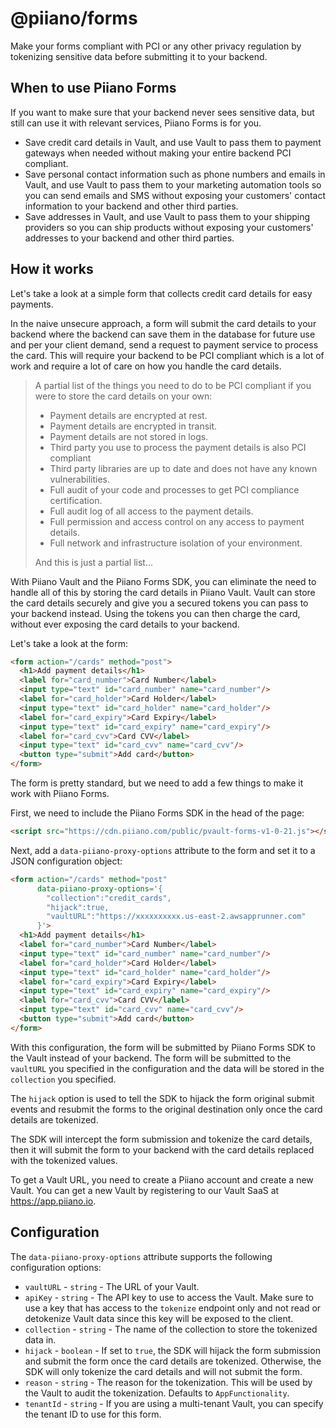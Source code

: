 # @piiano/forms

Make your forms compliant with PCI or any other privacy regulation by tokenizing sensitive data before submitting it to your backend.

## When to use Piiano Forms

If you want to make sure that your backend never sees sensitive data, but still can use it with relevant services, Piiano Forms is for you.

- Save credit card details in Vault, and use Vault to pass them to payment gateways when needed without making your entire backend PCI compliant.
- Save personal contact information such as phone numbers and emails in Vault, and use Vault to pass them to your marketing automation tools so you can send emails and SMS without exposing your customers' contact information to your backend and other third parties.
- Save addresses in Vault, and use Vault to pass them to your shipping providers so you can ship products without exposing your customers' addresses to your backend and other third parties.

## How it works

Let's take a look at a simple form that collects credit card details for easy payments.

In the naive unsecure approach, a form will submit the card details to your backend where the backend can save them in the database for future use and per your client demand, send a request to payment service to process the card.
This will require your backend to be PCI compliant which is a lot of work and require a lot of care on how you handle the card details.

> A partial list of the things you need to do to be PCI compliant if you were to store the card details on your own:
> - Payment details are encrypted at rest.
> - Payment details are encrypted in transit.
> - Payment details are not stored in logs.
> - Third party you use to process the payment details is also PCI compliant
> - Third party libraries are up to date and does not have any known vulnerabilities.
> - Full audit of your code and processes to get PCI compliance certification.
> - Full audit log of all access to the payment details.
> - Full permission and access control on any access to payment details.
> - Full network and infrastructure isolation of your environment.
> 
> And this is just a partial list...

With Piiano Vault and the Piiano Forms SDK, you can eliminate the need to handle all of this by storing the card details in Piiano Vault.
Vault can store the card details securely and give you a secured tokens you can pass to your backend instead.
Using the tokens you can then charge the card, without ever exposing the card details to your backend.

Let's take a look at the form:

```html
<form action="/cards" method="post">
  <h1>Add payment details</h1>
  <label for="card_number">Card Number</label>
  <input type="text" id="card_number" name="card_number"/>
  <label for="card_holder">Card Holder</label>
  <input type="text" id="card_holder" name="card_holder"/>
  <label for="card_expiry">Card Expiry</label>
  <input type="text" id="card_expiry" name="card_expiry"/>
  <label for="card_cvv">Card CVV</label>
  <input type="text" id="card_cvv" name="card_cvv"/>
  <button type="submit">Add card</button>
</form>
```

The form is pretty standard, but we need to add a few things to make it work with Piiano Forms.

First, we need to include the Piiano Forms SDK in the head of the page: 

```html
<script src="https://cdn.piiano.com/public/pvault-forms-v1-0-21.js"></script>
```

Next, add a `data-piiano-proxy-options` attribute to the form and set it to a JSON configuration object:

```html
<form action="/cards" method="post"
      data-piiano-proxy-options='{
        "collection":"credit_cards",
        "hijack":true,
        "vaultURL":"https://xxxxxxxxxx.us-east-2.awsapprunner.com"
      }'>
  <h1>Add payment details</h1>
  <label for="card_number">Card Number</label>
  <input type="text" id="card_number" name="card_number"/>
  <label for="card_holder">Card Holder</label>
  <input type="text" id="card_holder" name="card_holder"/>
  <label for="card_expiry">Card Expiry</label>
  <input type="text" id="card_expiry" name="card_expiry"/>
  <label for="card_cvv">Card CVV</label>
  <input type="text" id="card_cvv" name="card_cvv"/>
  <button type="submit">Add card</button>
</form>
```

With this configuration, the form will be submitted by Piiano Forms SDK to the Vault instead of your backend.
The form will be submitted to the `vaultURL` you specified in the configuration and the data will be stored in the `collection` you specified.

The `hijack` option is used to tell the SDK to hijack the form original submit events and resubmit the forms to the original destination only once the card details are tokenized.

The SDK will intercept the form submission and tokenize the card details, then it will submit the form to your backend with the card details replaced with the tokenized values.

To get a Vault URL, you need to create a Piiano account and create a new Vault.
You can get a new Vault by registering to our Vault SaaS at https://app.piiano.io.

## Configuration

The `data-piiano-proxy-options` attribute supports the following configuration options:

- `vaultURL` - `string` - The URL of your Vault.
- `apiKey` - `string` - The API key to use to access the Vault. Make sure to use a key that has access to the `tokenize` endpoint only and not read or detokenize Vault data since this key will be exposed to the client.
- `collection` - `string` - The name of the collection to store the tokenized data in.
- `hijack` - `boolean` - If set to `true`, the SDK will hijack the form submission and submit the form once the card details are tokenized. Otherwise, the SDK will only tokenize the card details and will not submit the form. 
- `reason` - `string` - The reason for the tokenization. This will be used by the Vault to audit the tokenization. Defaults to `AppFunctionality`.
- `tenantId` - `string` - If you are using a multi-tenant Vault, you can specify the tenant ID to use for this form.
